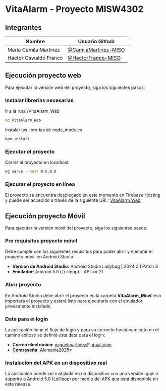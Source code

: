 # VitaAlarm - Proyecto MISW4302

## Integrantes

Nombre | Usuario Github
-- | --
María Camila Martínez | [@CamilaMartinez-MISO](https://github.com/CamilaMartinez-MISO)
Héctor Oswaldo Franco | [@HectorFranco-MISO](https://github.com/HectorFranco-MISO)

## Ejecución proyecto web

Para ejecutar la versión web del proyecto, siga los siguientes pasos:

### Instalar librerías necesarias

Ir a la ruta /VitaAlarm_Web

```bash
cd VitaAlarm_Web
```

Instalar las librerías de node_modules

```bash
npm install
```

### Ejecutar el proyecto

Correr el proyecto en localhost

```bash
ng serve --host 0.0.0.0
```

### Ejecutar el proyecto en línea

El proyecto se encuentra desplegado en este momento en Firebase Hosting y puede ser accedido a través de la siguiente URL: [VitaAlarm Web](https://misw4302---ux-ui.web.app/)

## Ejecución proyecto Móvil

Para ejecutar la versión móvil del proyecto, siga los siguientes pasos:

### Pre requisitos proyecto móvil

Debe cumplir con los siguientes requisitos para poder abrir y ejecutar el proyecto móvil en Android Studio

- **Versión de Android Studio:** Android Studio Ladybug | 2024.2.1 Patch 3
- **Emulador**: Android 5.0 (Lollipop) - API >= 21

### Abrir proyecto

En Android Studio debe abrir el proyecto en la carpeta **VitaAlarm_Movil** eso importará el proyecto y estará listo para ejecutarlo con el emulador previamente instalado.

### Data para el login

La aplicación tiene el flujo de login y para su correcto funcionamiento en el camino exitoso se definió esta data para el login:

- **Correo electrónico:** miguelmartinez@gmail.com
- **Contraseña:** Alemania2025*

### Instalación del APK en un dispositivo real

La aplicación puede ser instalada en un dispositivo con una versión igual o superiro a Android 5.0 (Lollipop) por medio del APK que está disponible en este release.





